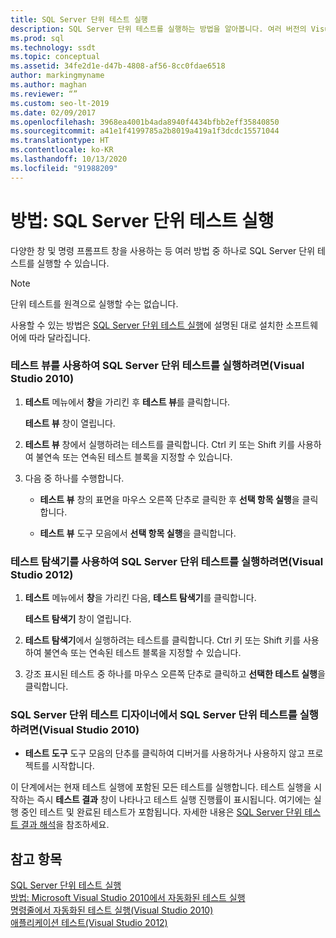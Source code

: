 ```yaml
---
title: SQL Server 단위 테스트 실행
description: SQL Server 단위 테스트를 실행하는 방법을 알아봅니다. 여러 버전의 Visual Studio에서 다양한 창과 도구를 통해 테스트를 실행하는 단계를 참조하세요.
ms.prod: sql
ms.technology: ssdt
ms.topic: conceptual
ms.assetid: 34fe2d1e-d47b-4808-af56-8cc0fdae6518
author: markingmyname
ms.author: maghan
ms.reviewer: “”
ms.custom: seo-lt-2019
ms.date: 02/09/2017
ms.openlocfilehash: 3968ea4001b4ada8940f4434bfbb2eff35840850
ms.sourcegitcommit: a41e1f4199785a2b8019a419a1f3dcdc15571044
ms.translationtype: HT
ms.contentlocale: ko-KR
ms.lasthandoff: 10/13/2020
ms.locfileid: "91988209"
---
```

# <a name="how-to-run-sql-server-unit-tests"></a>방법: SQL Server 단위 테스트 실행

다양한 창 및 명령 프롬프트 창을 사용하는 등 여러 방법 중 하나로 SQL Server 단위 테스트를 실행할 수 있습니다.  
  
> [!NOTE]  
> 단위 테스트를 원격으로 실행할 수는 없습니다.  
  
사용할 수 있는 방법은 [SQL Server 단위 테스트 실행](../ssdt/running-sql-server-unit-tests.md)에 설명된 대로 설치한 소프트웨어에 따라 달라집니다.  
  
### <a name="to-run-sql-server-unit-tests-using-test-view-visual-studio-2010"></a>테스트 뷰를 사용하여 SQL Server 단위 테스트를 실행하려면(Visual Studio 2010)  
  
1.  **테스트** 메뉴에서 **창**을 가리킨 후 **테스트 뷰**를 클릭합니다.  
  
    **테스트 뷰** 창이 열립니다.  
  
2.  **테스트 뷰** 창에서 실행하려는 테스트를 클릭합니다. Ctrl 키 또는 Shift 키를 사용하여 불연속 또는 연속된 테스트 블록을 지정할 수 있습니다.  
  
3.  다음 중 하나를 수행합니다.  
  
    -   **테스트 뷰** 창의 표면을 마우스 오른쪽 단추로 클릭한 후 **선택 항목 실행**을 클릭합니다.  
  
    -   **테스트 뷰** 도구 모음에서 **선택 항목 실행**을 클릭합니다.  
  
### <a name="to-run-sql-server-unit-tests-using-test-explorer-visual-studio-2012"></a>테스트 탐색기를 사용하여 SQL Server 단위 테스트를 실행하려면(Visual Studio 2012)  
  
1.  **테스트** 메뉴에서 **창**을 가리킨 다음, **테스트 탐색기**를 클릭합니다.  
  
    **테스트 탐색기** 창이 열립니다.  
  
2.  **테스트 탐색기**에서 실행하려는 테스트를 클릭합니다. Ctrl 키 또는 Shift 키를 사용하여 불연속 또는 연속된 테스트 블록을 지정할 수 있습니다.  
  
3.  강조 표시된 테스트 중 하나를 마우스 오른쪽 단추로 클릭하고 **선택한 테스트 실행**을 클릭합니다.  
  
### <a name="to-run-sql-server-unit-tests-from-the-sql-server-unit-test-designer-visual-studio-2010"></a>SQL Server 단위 테스트 디자이너에서 SQL Server 단위 테스트를 실행하려면(Visual Studio 2010)  
  
-   **테스트 도구** 도구 모음의 단추를 클릭하여 디버거를 사용하거나 사용하지 않고 프로젝트를 시작합니다.  
  
이 단계에서는 현재 테스트 실행에 포함된 모든 테스트를 실행합니다. 테스트 실행을 시작하는 즉시 **테스트 결과** 창이 나타나고 테스트 실행 진행률이 표시됩니다. 여기에는 실행 중인 테스트 및 완료된 테스트가 포함됩니다. 자세한 내용은 [SQL Server 단위 테스트 결과 해석](../ssdt/interpreting-sql-server-unit-test-results.md)을 참조하세요.  
  
## <a name="see-also"></a>참고 항목  
[SQL Server 단위 테스트 실행](../ssdt/running-sql-server-unit-tests.md)  
[방법: Microsoft Visual Studio 2010에서 자동화된 테스트 실행](/previous-versions/visualstudio/visual-studio-2010/ms182470(v=vs.100))  
[명령줄에서 자동화된 테스트 실행(Visual Studio 2010)](/previous-versions/visualstudio/visual-studio-2010/ms182486(v=vs.100))  
[애플리케이션 테스트(Visual Studio 2012)](/azure/devops/test/overview)  
